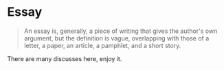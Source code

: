 # Essay

> An essay is, generally, a piece of writing that gives the author's own argument, but the definition is vague, overlapping with those of a letter, a paper, an article, a pamphlet, and a short story.

There are many discusses here, enjoy it.